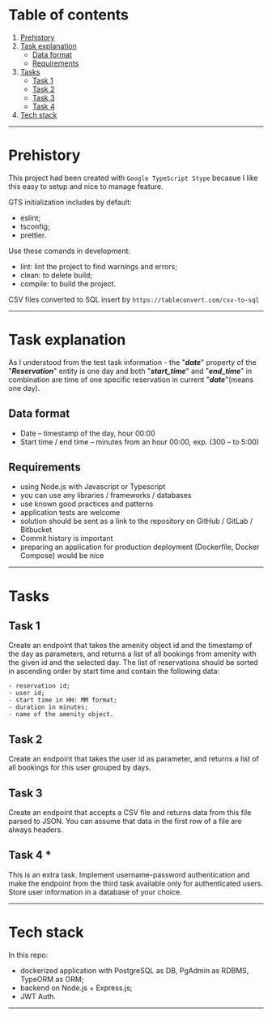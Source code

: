 # Table of contents
1. [Prehistory](#prehistory)
2. [Task explanation](#task-explanation)
	- [Data format](#data-format)
	- [Requirements](#requirements)
3. [Tasks](#tasks)
	- [Task 1](#task-1)
	- [Task 2](#task-2)
	- [Task 3](#task-3)
	- [Task 4](#task-4)
4. [Tech stack](#tech-stack)

---

# Prehistory

This project had been created with `Google TypeScript Stype` becasue I like this easy to setup and nice to manage feature.

GTS initialization includes by default: 
 - eslint;
 - tsconfig;
 - prettier.

Use these comands in development:
 - lint: lint the project to find warnings and errors;
 - clean: to delete build;
 - compile: to build the project.

CSV files converted to SQL insert by `https://tableconvert.com/csv-to-sql`

---

# Task explanation

As I understood from the test task information - the "***date***" property of the "***Reservation***" entity is one day and both "***start_time***" and "***end_time***" in combination are time of one specific reservation in current "***date***"(means one day).

## Data format

 - Date – timestamp of the day, hour 00:00
 - Start time / end time – minutes from an hour 00:00, exp. (300 – to 5:00)

## Requirements

- using Node.js with Javascript or Typescript
- you can use any libraries / frameworks / databases
- use known good practices and patterns
- application tests are welcome
- solution should be sent as a link to the repository on GitHub / GitLab / Bitbucket
- Commit history is important
- preparing an application for production deployment (Dockerfile, Docker Compose) would be nice

---

# Tasks

## Task 1

Create an endpoint that takes the amenity object id and the timestamp of the day as parameters,
and returns a list of all bookings from amenity with the given id and the selected day. The list of
reservations should be sorted in ascending order by start time and contain the following data:

	- reservation id;
	- user id;
	- start time in HH: MM format;
	- duration in minutes;
	- name of the amenity object.


## Task 2

Create an endpoint that takes the user id as parameter, and returns a list of all bookings for this
user grouped by days.


## Task 3

Create an endpoint that accepts a CSV file and returns data from this file parsed to JSON. You
can assume that data in the first row of a file are always headers. 


## Task 4 *

This is an extra task. Implement username-password authentication and make the endpoint from the third task available only for authenticated users. Store user information in a database of your choice. 

---

# Tech stack

In this repo: 
- dockerized application with PostgreSQL as DB, PgAdmin as RDBMS, TypeORM as ORM;
- backend on Node.js + Express.js;
- JWT Auth.

---
